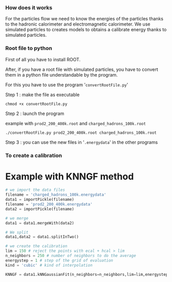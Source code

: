 ### How does it works
For the particles flow we need to know the energies of the particles thanks to the hadronic calorimeter and electromagnetic calorimeter.
We use simulated particles to creates models to obtains a calibrate energy thanks to simulated particles.

### Root file to python
First of all you have to install ROOT.

After, if you have a root file with simulated particles, you have to convert them in a python file understandable by the program.

For this you have to use the program '`convertRootFile.py`'

Step 1 : make the file as executable

`chmod +x convertRootFile.py`

Step 2 : launch the program

example with `prod2_200_400k.root` and `charged_hadrons_100k.root`

`./convertRootFile.py prod2_200_400k.root charged_hadrons_100k.root`

Step 3 : you can use the new files in '`.energydata`' in the other programs

### To create a calibration
# Example with KNNGF method
```python
# we import the data files
filename = 'charged_hadrons_100k.energydata'
data1 = importPickle(filename)
filename = 'prod2_200_400k.energydata'
data2 = importPickle(filename)

# we merge
data1 = data1.mergeWith(data2)

# We split
data1,data2 = data1.splitInTwo()

# we create the calibration
lim = 150 # reject the points with ecal + hcal > lim
n_neighbors = 250 # number of neighbors to do the average
energystep = 1 # step of the grid of evaluation
kind = 'cubic' # kind of interpolation

KNNGF = data1.kNNGaussianFit(n_neighbors=n_neighbors,lim=lim,energystep=energystep,kind=kind)
```
